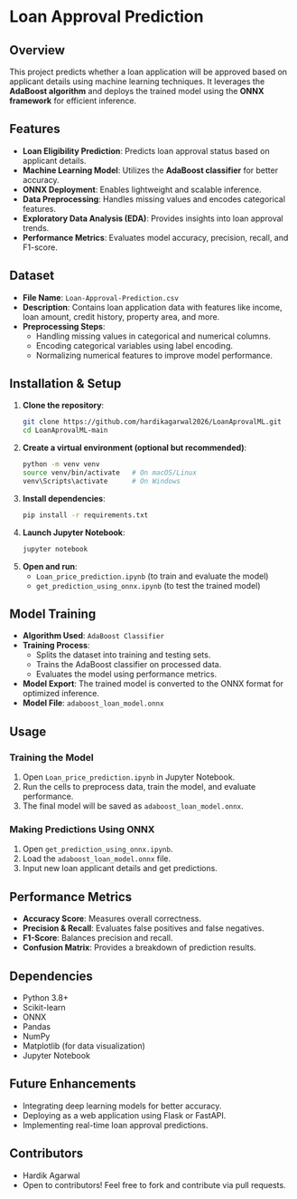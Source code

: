 # Loan Approval Prediction

## Overview
This project predicts whether a loan application will be approved based on applicant details using machine learning techniques. It leverages the **AdaBoost algorithm** and deploys the trained model using the **ONNX framework** for efficient inference.

## Features
- **Loan Eligibility Prediction**: Predicts loan approval status based on applicant details.
- **Machine Learning Model**: Utilizes the **AdaBoost classifier** for better accuracy.
- **ONNX Deployment**: Enables lightweight and scalable inference.
- **Data Preprocessing**: Handles missing values and encodes categorical features.
- **Exploratory Data Analysis (EDA)**: Provides insights into loan approval trends.
- **Performance Metrics**: Evaluates model accuracy, precision, recall, and F1-score.

## Dataset
- **File Name**: `Loan-Approval-Prediction.csv`
- **Description**: Contains loan application data with features like income, loan amount, credit history, property area, and more.
- **Preprocessing Steps**:
  - Handling missing values in categorical and numerical columns.
  - Encoding categorical variables using label encoding.
  - Normalizing numerical features to improve model performance.

## Installation & Setup
1. **Clone the repository**:
   ```sh
   git clone https://github.com/hardikagarwal2026/LoanAprovalML.git
   cd LoanAprovalML-main
   ```
2. **Create a virtual environment (optional but recommended)**:
   ```sh
   python -m venv venv
   source venv/bin/activate   # On macOS/Linux
   venv\Scripts\activate      # On Windows
   ```
3. **Install dependencies**:
   ```sh
   pip install -r requirements.txt
   ```
4. **Launch Jupyter Notebook**:
   ```sh
   jupyter notebook
   ```
5. **Open and run**:
   - `Loan_price_prediction.ipynb` (to train and evaluate the model)
   - `get_prediction_using_onnx.ipynb` (to test the trained model)

## Model Training
- **Algorithm Used**: `AdaBoost Classifier`
- **Training Process**:
  - Splits the dataset into training and testing sets.
  - Trains the AdaBoost classifier on processed data.
  - Evaluates the model using performance metrics.
- **Model Export**: The trained model is converted to the ONNX format for optimized inference.
- **Model File**: `adaboost_loan_model.onnx`

## Usage
### Training the Model
1. Open `Loan_price_prediction.ipynb` in Jupyter Notebook.
2. Run the cells to preprocess data, train the model, and evaluate performance.
3. The final model will be saved as `adaboost_loan_model.onnx`.

### Making Predictions Using ONNX
1. Open `get_prediction_using_onnx.ipynb`.
2. Load the `adaboost_loan_model.onnx` file.
3. Input new loan applicant details and get predictions.

## Performance Metrics
- **Accuracy Score**: Measures overall correctness.
- **Precision & Recall**: Evaluates false positives and false negatives.
- **F1-Score**: Balances precision and recall.
- **Confusion Matrix**: Provides a breakdown of prediction results.

## Dependencies
- Python 3.8+
- Scikit-learn
- ONNX
- Pandas
- NumPy
- Matplotlib (for data visualization)
- Jupyter Notebook

## Future Enhancements
- Integrating deep learning models for better accuracy.
- Deploying as a web application using Flask or FastAPI.
- Implementing real-time loan approval predictions.

## Contributors
- Hardik Agarwal
- Open to contributors! Feel free to fork and contribute via pull requests.
